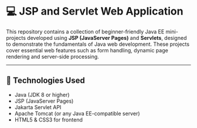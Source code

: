 # 💻 JSP and Servlet Web Application

This repository contains a collection of beginner-friendly Java EE mini-projects developed using **JSP (JavaServer Pages)** and **Servlets**, designed to demonstrate the fundamentals of Java web development. These projects cover essential web features such as form handling, dynamic page rendering and server-side processing.

---

## 🚀 Technologies Used

- Java (JDK 8 or higher)
- JSP (JavaServer Pages)
- Jakarta Servlet API
- Apache Tomcat (or any Java EE-compatible server)
- HTML5 & CSS3 for frontend




